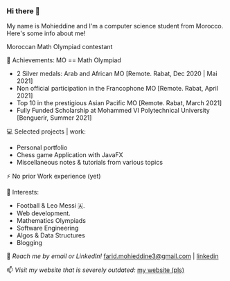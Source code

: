 ### Hi there 👋

<!--
**MohiZzine/MohiZzine** is a ✨ _special_ ✨ repository because its `README.md` (this file) appears on your GitHub profile.

Here are some ideas to get you started:

- 🔭 I’m currently working on ...
- 🌱 I’m currently learning ...
- 👯 I’m looking to collaborate on ...
- 🤔 I’m looking for help with ...
- 💬 Ask me about ...
- 📫 How to reach me: ...
- 😄 Pronouns: ...
- ⚡ Fun fact: ...
-->
My name is Mohieddine and I'm a computer science student from Morocco. Here's some info about me!

Moroccan Math Olympiad contestant

🥇 Achievements: MO == Math Olympiad
- 2 Silver medals: Arab and African MO [Remote. Rabat, Dec 2020 | Mai 2021]
- Non official participation in the Francophone MO [Remote. Rabat, April 2021]
- Top 10 in the prestigious Asian Pacific MO [Remote. Rabat, March 2021] 
- Fully Funded Scholarship at Mohammed VI Polytechnical University [Benguerir, Summer 2021]

💻 Selected projects | work:
  - Personal portfolio
  - Chess game Application with JavaFX
  - Miscellaneous notes & tutorials from various topics

⚡ No prior Work experience (yet)

🌱 Interests:
-  Football & Leo Messi 🇦.
- Web development.
- Mathematics Olympiads
- Software Engineering
- Algos & Data Structures
- Blogging

💬 *Reach me by email or LinkedIn!* farid.mohieddine3@gmail.com | [linkedin](https://www.linkedin.com/in/mohieddine-farid-b1482325b/)

📫 *Visit my website that is severely outdated:* [my website (pls)](https://mohifarid.net/)
